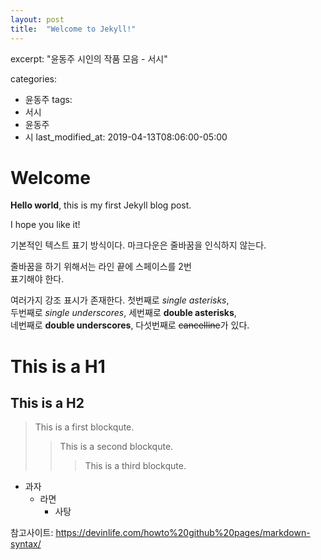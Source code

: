 ```yaml
---
layout: post
title:  "Welcome to Jekyll!"
---
```


excerpt: "윤동주 시인의 작품 모음 - 서시"

categories:
  - 윤동주
tags:
  - 서시
  - 윤동주
  - 시
last_modified_at: 2019-04-13T08:06:00-05:00

# Welcome

**Hello world**, this is my first Jekyll blog post.

I hope you like it!

기본적인 텍스트 표기 방식이다.
마크다운은 줄바꿈을 인식하지 않는다.

줄바꿈을 하기 위해서는 라인 끝에 스페이스를 2번  
표기해야 한다.  

여러가지 강조 표시가 존재한다. 첫번째로 *single asterisks*,  
두번째로 _single underscores_, 세번째로 **double asterisks**,  
네번째로 __double underscores__, 다섯번째로 ~~cancelline~~가 있다.  

# This is a H1
## This is a H2

> This is a first blockqute.
>> This is a second blockqute.
>>> This is a third blockqute.


* 과자
  * 라면
    * 사탕

참고사이트: https://devinlife.com/howto%20github%20pages/markdown-syntax/


